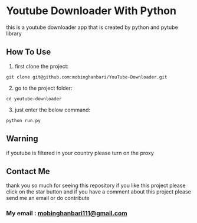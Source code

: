 # Youtube Downloader With Python
this is a youtube downloader app that is created by python and pytube library

## How To Use
1. first clone the project:
```
git clone git@github.com:mobinghanbari/YouTube-Downloader.git
```
2. go to the project folder:
```
cd youtube-downloader
```
3. just enter the below command:
```
python run.py
```

## Warning
if youtube is filtered in your country
please turn on the proxy

## Contact Me
thank you so much for seeing this repository if you like this project please click on the star button and if you have a comment about this project please send me an email or do contribute
### My email : mobinghanbari111@gmail.com
